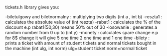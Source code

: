 tickets.h library gives you:

-biletulgowy and biletnormalny  : multiplying two digits (int a , int b)
-reszta1  : calculates the absolute value of (int reszta)
-rabat1  : calculates the % of the discount   e.p rabat1(50,30) means 50% out of 30
-losowanie : generates a random number from 0 up to (int y)
-monety : calculates spare change e.p for 8$ change it will give 5 one time 2 one time and 1 one time
-bilety : prints a ticket with amount of student tickets and normal tickets bought in the machine (int ulg, int norm) ulg=student ticket  norm=normal ticket
